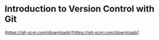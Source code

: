 # Introduction to Version Control with Git

(https://git-scm.com/downloads)[https://git-scm.com/downloads]
